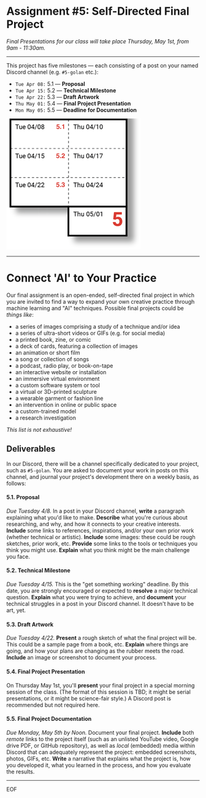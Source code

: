 # Assignment #5: Self-Directed Final Project

*Final Presentations for our class will take place Thursday, May 1st, from 9am - 11:30am.* 

---

This project has five milestones — each consisting of a post on your named Discord channel (e.g. `#5-golan` etc.):

* `Tue Apr 08:` 5.1 — **Proposal**
* `Tue Apr 15:` 5.2 — **Technical Milestone**
* `Tue Apr 22:` 5.3 — **Draft Artwork**
* `Thu May 01:` 5.4 — **Final Project Presentation**
* `Mon May 05:` 5.5 — **Deadline for Documentation**

![final_project_schedule.png](img/final_project_schedule.png)

---

# Connect 'AI' to Your Practice

Our final assignment is an open-ended, self-directed final project in which you are invited to find a way to expand your own creative practice through machine learning and "AI" techniques. Possible final projects could be *things like*: 

* a series of images comprising a study of a technique and/or idea
* a series of ultra-short videos or GIFs (e.g. for social media)
* a printed book, zine, or comic
* a deck of cards, featuring a collection of images
* an animation or short film
* a song or collection of songs
* a podcast, radio play, or book-on-tape
* an interactive website or installation
* an immersive virtual environment
* a custom software system or tool
* a virtual or 3D-printed sculpture
* a wearable garment or fashion line
* an intervention in online or public space
* a custom-trained model
* a research investigation

*This list is not exhaustive!*

## Deliverables

In our Discord, there will be a channel specifically dedicated to your project, such as `#5-golan`. You are asked to document your work in posts on this channel, and journal your project's development there on a weekly basis, as follows:

#### 5.1. Proposal 
*Due Tuesday 4/8.* In a post in your Discord channel, **write** a paragraph explaining what you'd like to make. **Describe** what you're curious about researching, and why, and how it connects to your creative interests. **Include** some links to references, inspirations, and/or your own prior work (whether technical or artistic). **Include** some images: these could be rough sketches, prior work, etc. **Provide** some links to the tools or techniques you think you might use. **Explain** what you think might be the main challenge you face.

#### 5.2. Technical Milestone
*Due Tuesday 4/15.* This is the "get something working" deadline. By this date, you are strongly encouraged or expected to **resolve** a major technical question. **Explain** what you were trying to achieve, and **document** your technical struggles in a post in your Discord channel. It doesn't have to be art, yet. 

#### 5.3. Draft Artwork
*Due Tuesday 4/22.* **Present** a rough sketch of what the final project will be. This could be a sample page from a book, etc. **Explain** where things are going, and how your plans are changing as the rubber meets the road. **Include** an image or screenshot to document your process. 

#### 5.4. Final Project Presentation
On Thursday May 1st, you'll **present** your final project in a special morning session of the class. (The format of this session is TBD; it might be serial presentations, or it might be science-fair style.) A Discord post is recommended but not required here. 

#### 5.5. Final Project Documentation
*Due Monday, May 5th by Noon.* Document your final project. **Include** both *remote* links to the project itself (such as an unlisted YouTube video, Google drive PDF, or GitHub repository), as well as *local* (embedded) media within Discord that can adequately represent the project: embedded screenshots, photos, GIFs, etc. **Write** a narrative that explains what the project is, how you developed it, what you learned in the process, and how you evaluate the results. 

---

EOF